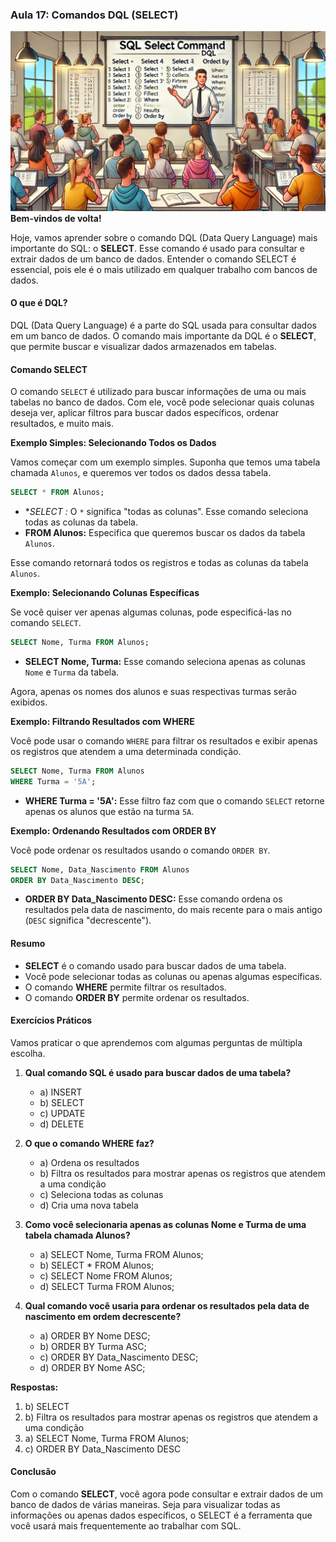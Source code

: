 ### Aula 17: Comandos DQL (SELECT)
![](./assets/17.jpeg)
**Bem-vindos de volta!**

Hoje, vamos aprender sobre o comando DQL (Data Query Language) mais importante do SQL: o **SELECT**. Esse comando é usado para consultar e extrair dados de um banco de dados. Entender o comando SELECT é essencial, pois ele é o mais utilizado em qualquer trabalho com bancos de dados.

#### O que é DQL?

DQL (Data Query Language) é a parte do SQL usada para consultar dados em um banco de dados. O comando mais importante da DQL é o **SELECT**, que permite buscar e visualizar dados armazenados em tabelas.

#### Comando SELECT

O comando `SELECT` é utilizado para buscar informações de uma ou mais tabelas no banco de dados. Com ele, você pode selecionar quais colunas deseja ver, aplicar filtros para buscar dados específicos, ordenar resultados, e muito mais.

**Exemplo Simples: Selecionando Todos os Dados**

Vamos começar com um exemplo simples. Suponha que temos uma tabela chamada `Alunos`, e queremos ver todos os dados dessa tabela.

```sql
SELECT * FROM Alunos;
```

- **SELECT *:** O `*` significa "todas as colunas". Esse comando seleciona todas as colunas da tabela.
- **FROM Alunos:** Especifica que queremos buscar os dados da tabela `Alunos`.

Esse comando retornará todos os registros e todas as colunas da tabela `Alunos`.

**Exemplo: Selecionando Colunas Específicas**

Se você quiser ver apenas algumas colunas, pode especificá-las no comando `SELECT`.

```sql
SELECT Nome, Turma FROM Alunos;
```

- **SELECT Nome, Turma:** Esse comando seleciona apenas as colunas `Nome` e `Turma` da tabela.

Agora, apenas os nomes dos alunos e suas respectivas turmas serão exibidos.

**Exemplo: Filtrando Resultados com WHERE**

Você pode usar o comando `WHERE` para filtrar os resultados e exibir apenas os registros que atendem a uma determinada condição.

```sql
SELECT Nome, Turma FROM Alunos
WHERE Turma = '5A';
```

- **WHERE Turma = '5A':** Esse filtro faz com que o comando `SELECT` retorne apenas os alunos que estão na turma `5A`.

**Exemplo: Ordenando Resultados com ORDER BY**

Você pode ordenar os resultados usando o comando `ORDER BY`.

```sql
SELECT Nome, Data_Nascimento FROM Alunos
ORDER BY Data_Nascimento DESC;
```

- **ORDER BY Data_Nascimento DESC:** Esse comando ordena os resultados pela data de nascimento, do mais recente para o mais antigo (`DESC` significa "decrescente").

#### Resumo

- **SELECT** é o comando usado para buscar dados de uma tabela.
- Você pode selecionar todas as colunas ou apenas algumas específicas.
- O comando **WHERE** permite filtrar os resultados.
- O comando **ORDER BY** permite ordenar os resultados.

#### Exercícios Práticos

Vamos praticar o que aprendemos com algumas perguntas de múltipla escolha.

1. **Qual comando SQL é usado para buscar dados de uma tabela?**
   - a) INSERT
   - b) SELECT
   - c) UPDATE
   - d) DELETE

2. **O que o comando WHERE faz?**
   - a) Ordena os resultados
   - b) Filtra os resultados para mostrar apenas os registros que atendem a uma condição
   - c) Seleciona todas as colunas
   - d) Cria uma nova tabela

3. **Como você selecionaria apenas as colunas Nome e Turma de uma tabela chamada Alunos?**
   - a) SELECT Nome, Turma FROM Alunos;
   - b) SELECT * FROM Alunos;
   - c) SELECT Nome FROM Alunos;
   - d) SELECT Turma FROM Alunos;

4. **Qual comando você usaria para ordenar os resultados pela data de nascimento em ordem decrescente?**
   - a) ORDER BY Nome DESC;
   - b) ORDER BY Turma ASC;
   - c) ORDER BY Data_Nascimento DESC;
   - d) ORDER BY Nome ASC;

**Respostas:**
1. b) SELECT
2. b) Filtra os resultados para mostrar apenas os registros que atendem a uma condição
3. a) SELECT Nome, Turma FROM Alunos;
4. c) ORDER BY Data_Nascimento DESC

#### Conclusão

Com o comando **SELECT**, você agora pode consultar e extrair dados de um banco de dados de várias maneiras. Seja para visualizar todas as informações ou apenas dados específicos, o SELECT é a ferramenta que você usará mais frequentemente ao trabalhar com SQL.